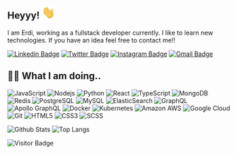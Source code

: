 ## Heyyy! <img src="https://raw.githubusercontent.com/erdkse/erdkse/main/wave.gif" width="30px">

I am Erdi, working as a fullstack developer currently. I like to learn new technologies. If you have an idea feel free to contact me!!

[![Linkedin Badge](https://img.shields.io/badge/-erdkse-blue?style=flat-square&logo=Linkedin&logoColor=white&link=https://www.linkedin.com/in/erdkse/)](https://www.linkedin.com/in/erdkse/)
[![Twitter Badge](https://img.shields.io/badge/-eqeeqs-1DA1F2?style=flat-square&logo=twitter&logoColor=white&link=https://twitter.com/eqeeqs/)](https://twitter.com/eqeeqs)
[![Instagram Badge](https://img.shields.io/badge/-erdkse-8a3ab9?style=flat-square&logo=instagram&logoColor=white&link=https://instagram.com/erdkse/)](https://instagram.com/erdkse)
[![Gmail Badge](https://img.shields.io/badge/-erdikose8@gmail.com-BB001B?style=flat-square&logo=Gmail&logoColor=white&link=mailto:erdikose8@gmail.com)](mailto:erdikose8@gmail.com)

## 👨‍💻 What I am doing..

![JavaScript](https://img.shields.io/badge/-JavaScript-323330?style=flat-square&logo=javascript&logoColor=white)
![Nodejs](https://img.shields.io/badge/-Nodejs-68a063?style=flat-square&logo=Node.js&logoColor=white)
![Python](https://img.shields.io/badge/-Python-4B8BBE?style=flat-square&logo=Python&logoColor=white)
![React](https://img.shields.io/badge/-React-323330?style=flat-square&logo=react&logoColor=white)
![TypeScript](https://img.shields.io/badge/-TypeScript-007ACC?style=flat-square&logo=typescript&logoColor=white)
![MongoDB](https://img.shields.io/badge/-MongoDB-4DB33D?style=flat-square&logo=mongodb&logoColor=white)
![Redis](https://img.shields.io/badge/-Redis-D82C20?style=flat-square&logo=Redis&logoColor=white)
![PostgreSQL](https://img.shields.io/badge/-PostgreSQL-336791?style=flat-square&logo=postgresql&logoColor=white)
![MySQL](https://img.shields.io/badge/-MySQL-00758F?style=flat-square&logo=mysql&logoColor=white)
![ElasticSearch](https://img.shields.io/badge/-ElasticSearch-005571?style=flat-square&logo=elasticsearch&logoColor=white)
![GraphQL](https://img.shields.io/badge/-GraphQL-E10098?style=flat-square&logo=graphql&logoColor=white)
![Apollo GraphQL](https://img.shields.io/badge/-Apollo%20GraphQL-311C87?style=flat-square&logo=apollo-graphql&logoColor=white)
![Docker](https://img.shields.io/badge/-Docker-384d54?style=flat-square&logo=docker&logoColor=white)
![Kubernetes](https://img.shields.io/badge/-Kubernetes-326ce5?style=flat-square&logo=kubernetes&logoColor=white)
![Amazon AWS](https://img.shields.io/badge/Amazon%20AWS-FF9900?style=flat-square&logo=amazon-aws&logoColor=white)
![Google Cloud](https://img.shields.io/badge/Google%20Cloud-4285F4?style=flat-square&logo=google-cloud&logoColor=white)
![Git](https://img.shields.io/badge/-Git-f34f29?style=flat-square&logo=git&logoColor=white)
![HTML5](https://img.shields.io/badge/-HTML5-f06529?style=flat-square&logo=html5&logoColor=white)
![CSS3](https://img.shields.io/badge/-CSS3-264de4?style=flat-square&logo=css3&logoColor=white)
![SCSS](https://img.shields.io/badge/-SCSS-CC6699?style=flat-square&logo=sass&logoColor=white)

![Github Stats](https://github-readme-stats.vercel.app/api?username=erdkse&count_private=true&show_icons=true&include_all_commits=true&line_height=20)
![Top Langs](https://github-readme-stats.vercel.app/api/top-langs/?username=erdkse&count_private=true&show_icons=true&include_all_commits=true&layout=compact)

![Visitor Badge](https://visitor-badge.laobi.icu/badge?page_id=erdkse.erdkse)
